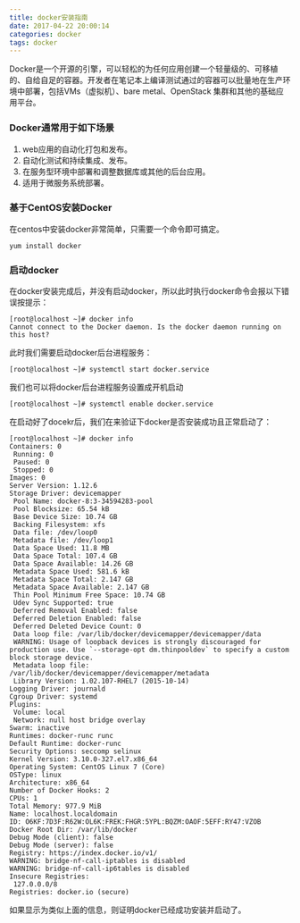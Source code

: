```yaml
---
title: docker安装指南
date: 2017-04-22 20:00:14
categories: docker
tags: docker
---
```


Docker是一个开源的引擎，可以轻松的为任何应用创建一个轻量级的、可移植的、自给自足的容器。开发者在笔记本上编译测试通过的容器可以批量地在生产环境中部署，包括VMs（虚拟机）、bare metal、OpenStack 集群和其他的基础应用平台。
<!-- more -->

### Docker通常用于如下场景
1. web应用的自动化打包和发布。
2. 自动化测试和持续集成、发布。
3. 在服务型环境中部署和调整数据库或其他的后台应用。
4. 适用于微服务系统部署。

### 基于CentOS安装Docker
在centos中安装docker非常简单，只需要一个命令即可搞定。
```shell
yum install docker
```

### 启动docker
在docker安装完成后，并没有启动docker，所以此时执行docker命令会报以下错误按提示：
```shell
[root@localhost ~]# docker info
Cannot connect to the Docker daemon. Is the docker daemon running on this host?
```
此时我们需要启动docker后台进程服务：
```shell
[root@localhost ~]# systemctl start docker.service
```
我们也可以将docker后台进程服务设置成开机启动
```shell
[root@localhost ~]# systemctl enable docker.service
```
在启动好了docekr后，我们在来验证下docker是否安装成功且正常启动了：
```shell
[root@localhost ~]# docker info
Containers: 0
 Running: 0
 Paused: 0
 Stopped: 0
Images: 0
Server Version: 1.12.6
Storage Driver: devicemapper
 Pool Name: docker-8:3-34594283-pool
 Pool Blocksize: 65.54 kB
 Base Device Size: 10.74 GB
 Backing Filesystem: xfs
 Data file: /dev/loop0
 Metadata file: /dev/loop1
 Data Space Used: 11.8 MB
 Data Space Total: 107.4 GB
 Data Space Available: 14.26 GB
 Metadata Space Used: 581.6 kB
 Metadata Space Total: 2.147 GB
 Metadata Space Available: 2.147 GB
 Thin Pool Minimum Free Space: 10.74 GB
 Udev Sync Supported: true
 Deferred Removal Enabled: false
 Deferred Deletion Enabled: false
 Deferred Deleted Device Count: 0
 Data loop file: /var/lib/docker/devicemapper/devicemapper/data
 WARNING: Usage of loopback devices is strongly discouraged for production use. Use `--storage-opt dm.thinpooldev` to specify a custom block storage device.
 Metadata loop file: /var/lib/docker/devicemapper/devicemapper/metadata
 Library Version: 1.02.107-RHEL7 (2015-10-14)
Logging Driver: journald
Cgroup Driver: systemd
Plugins:
 Volume: local
 Network: null host bridge overlay
Swarm: inactive
Runtimes: docker-runc runc
Default Runtime: docker-runc
Security Options: seccomp selinux
Kernel Version: 3.10.0-327.el7.x86_64
Operating System: CentOS Linux 7 (Core)
OSType: linux
Architecture: x86_64
Number of Docker Hooks: 2
CPUs: 1
Total Memory: 977.9 MiB
Name: localhost.localdomain
ID: O6KF:7D3F:R62W:OL6K:FREK:FHGR:5YPL:BQZM:OAOF:5EFF:RY47:VZOB
Docker Root Dir: /var/lib/docker
Debug Mode (client): false
Debug Mode (server): false
Registry: https://index.docker.io/v1/
WARNING: bridge-nf-call-iptables is disabled
WARNING: bridge-nf-call-ip6tables is disabled
Insecure Registries:
 127.0.0.0/8
Registries: docker.io (secure)
```
如果显示为类似上面的信息，则证明docker已经成功安装并启动了。